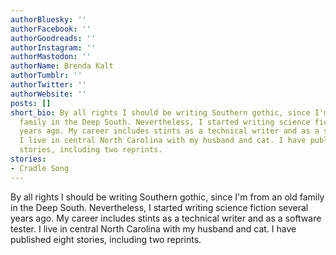 ```yaml
---
authorBluesky: ''
authorFacebook: ''
authorGoodreads: ''
authorInstagram: ''
authorMastodon: ''
authorName: Brenda Kalt
authorTumblr: ''
authorTwitter: ''
authorWebsite: ''
posts: []
short_bio: By all rights I should be writing Southern gothic, since I'm from an old
  family in the Deep South. Nevertheless, I started writing science fiction several
  years ago. My career includes stints as a technical writer and as a software tester.
  I live in central North Carolina with my husband and cat. I have published eight
  stories, including two reprints.
stories:
- Cradle Song
---
```


By all rights I should be writing Southern gothic, since I'm from an old family in the Deep South. Nevertheless, I started writing science fiction several years ago. My career includes stints as a technical writer and as a software tester. I live in central North Carolina with my husband and cat. I have published eight stories, including two reprints.